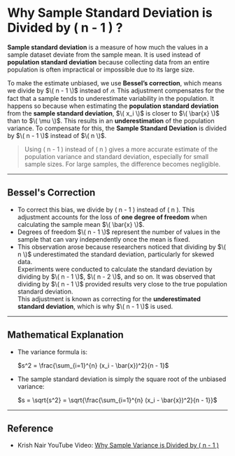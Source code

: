 # Why Sample Standard Deviation is Divided by \( n - 1 \) ?

**Sample standard deviation** is a measure of how much the values in a sample dataset deviate from the sample mean. It is used instead of **population standard deviation** because collecting data from an entire population is often impractical or impossible due to its large size.

To make the estimate unbiased, we use **Bessel’s correction**, which means we divide by $\( n - 1 \)$ instead of $𝑛$. This adjustment compensates for the fact that a sample tends to underestimate variability in the population. It happens so because when estimating the **population standard deviation** from the **sample standard deviation**,
$\( x_i \)$ is closer to $\( \bar{x} \)$ than to $\( \mu \)$. This results in an **underestimation** of the population variance. To compensate for this, the **Sample Standard Deviation** is divided by $\( n - 1 \)$ instead of $\( n \)$.

> Using \( n - 1 \) instead of \( n \) gives a more accurate estimate of the population variance and standard deviation, especially for small sample sizes. For large samples, the difference becomes negligible.

---

## Bessel's Correction

- To correct this bias, we divide by \( n - 1 \) instead of \( n \). This adjustment accounts for the loss of **one degree of freedom** when calculating the sample mean $\( \bar{x} \)$.  
- Degrees of freedom $\( n - 1 \)$ represent the number of values in the sample that can vary independently once the mean is fixed.  
- This observation arose because researchers noticed that dividing by $\( n \)$ underestimated the standard deviation, particularly for skewed data.  
  Experiments were conducted to calculate the standard deviation by dividing by $\( n - 1 \)$, $\( n - 2 \)$, and so on. It was observed that dividing by $\( n - 1 \)$ provided results very close to the true population standard deviation.  
  This adjustment is known as correcting for the **underestimated standard deviation**, which is why $\( n - 1 \)$ is used.

---

## Mathematical Explanation

- The variance formula is:  
  
  $s^2 = \frac{\sum_{i=1}^{n} (x_i - \bar{x})^2}{n - 1}$

- The sample standard deviation is simply the square root of the unbiased variance:  

  $s = \sqrt{s^2} = \sqrt{\frac{\sum_{i=1}^{n} (x_i - \bar{x})^2}{n - 1}}$

---

## Reference

- Krish Nair YouTube Video: [Why Sample Variance is Divided by \( n - 1 \)](https://youtu.be/vGsRwB3TsiE?si=tAnS1-1_1hqyrc1U)
